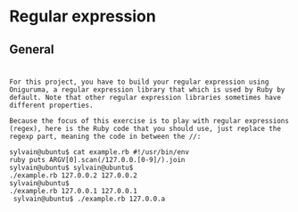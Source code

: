 # Regular expression
## General
#
	For this project, you have to build your regular expression using
	Oniguruma, a regular expression library that which is used by Ruby by
	default. Note that other regular expression libraries sometimes have
	different properties.

	Because the focus of this exercise is to play with regular expressions
	(regex), here is the Ruby code that you should use, just replace the
	regexp part, meaning the code in between the //:

	sylvain@ubuntu$ cat example.rb #!/usr/bin/env
	ruby puts ARGV[0].scan(/127.0.0.[0-9]/).join
	sylvain@ubuntu$ sylvain@ubuntu$
	./example.rb 127.0.0.2 127.0.0.2
	sylvain@ubuntu$
	./example.rb 127.0.0.1 127.0.0.1
	 sylvain@ubuntu$ ./example.rb 127.0.0.a